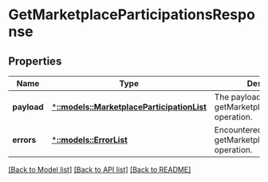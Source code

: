 # GetMarketplaceParticipationsResponse

## Properties
Name | Type | Description | Notes
------------ | ------------- | ------------- | -------------
**payload** | [***::models::MarketplaceParticipationList**](MarketplaceParticipationList.md) | The payload for the getMarketplaceParticipations operation. | [optional] [default to null]
**errors** | [***::models::ErrorList**](ErrorList.md) | Encountered errors for the getMarketplaceParticipations operation. | [optional] [default to null]

[[Back to Model list]](../README.md#documentation-for-models) [[Back to API list]](../README.md#documentation-for-api-endpoints) [[Back to README]](../README.md)


